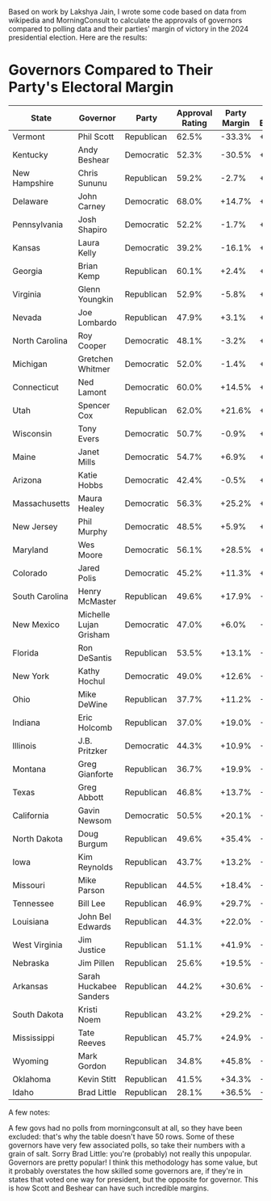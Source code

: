 Based on work by Lakshya Jain, I wrote some code based on data from wikipedia and MorningConsult to calculate the approvals of governors compared to polling data and their parties' margin of victory in the 2024 presidential election.
Here are the results:

# Governors Compared to Their Party's Electoral Margin

| State          | Governor               | Party      | Approval Rating | Party Margin | vs Expected | Number of Polls |
| -------------- | ---------------------- | ---------- | --------------- | ------------ | ----------- | --------------- |
| Vermont        | Phil Scott             | Republican | 62.5%           | -33.3%       | +65.1%      | 4               |
| Kentucky       | Andy Beshear           | Democratic | 52.3%           | -30.5%       | +54.2%      | 2               |
| New Hampshire  | Chris Sununu           | Republican | 59.2%           | -2.7%        | +29.2%      | 11              |
| Delaware       | John Carney            | Democratic | 68.0%           | +14.7%       | +28.3%      | 1\*             |
| Pennsylvania   | Josh Shapiro           | Democratic | 52.2%           | -1.7%        | +27.6%      | 8               |
| Kansas         | Laura Kelly            | Democratic | 39.2%           | -16.1%       | +25.7%      | 1\*             |
| Georgia        | Brian Kemp             | Republican | 60.1%           | +2.4%        | +22.5%      | 2               |
| Virginia       | Glenn Youngkin         | Republican | 52.9%           | -5.8%        | +21.4%      | 13              |
| Nevada         | Joe Lombardo           | Republican | 47.9%           | +3.1%        | +18.6%      | 3               |
| North Carolina | Roy Cooper             | Democratic | 48.1%           | -3.2%        | +14.8%      | 15              |
| Michigan       | Gretchen Whitmer       | Democratic | 52.0%           | -1.4%        | +14.5%      | 9               |
| Connecticut    | Ned Lamont             | Democratic | 60.0%           | +14.5%       | +12.5%      | 1\*             |
| Utah           | Spencer Cox            | Republican | 62.0%           | +21.6%       | +11.7%      | 3               |
| Wisconsin      | Tony Evers             | Democratic | 50.7%           | -0.9%        | +10.7%      | 4               |
| Maine          | Janet Mills            | Democratic | 54.7%           | +6.9%        | +9.4%       | 6               |
| Arizona        | Katie Hobbs            | Democratic | 42.4%           | -0.5%        | +6.7%       | 3               |
| Massachusetts  | Maura Healey           | Democratic | 56.3%           | +25.2%       | +4.8%       | 3               |
| New Jersey     | Phil Murphy            | Democratic | 48.5%           | +5.9%        | +3.9%       | 8               |
| Maryland       | Wes Moore              | Democratic | 56.1%           | +28.5%       | +1.8%       | 3               |
| Colorado       | Jared Polis            | Democratic | 45.2%           | +11.3%       | +1.2%       | 2               |
| South Carolina | Henry McMaster         | Republican | 49.6%           | +17.9%       | -1.6%       | 5               |
| New Mexico     | Michelle Lujan Grisham | Democratic | 47.0%           | +6.0%        | -2.0%       | 1\*             |
| Florida        | Ron DeSantis           | Republican | 53.5%           | +13.1%       | -2.7%       | 4               |
| New York       | Kathy Hochul           | Democratic | 49.0%           | +12.6%       | -5.9%       | 10              |
| Ohio           | Mike DeWine            | Republican | 37.7%           | +11.2%       | -6.3%       | 2               |
| Indiana        | Eric Holcomb           | Republican | 37.0%           | +19.0%       | -7.0%       | 1\*             |
| Illinois       | J.B. Pritzker          | Democratic | 44.3%           | +10.9%       | -7.6%       | 2               |
| Montana        | Greg Gianforte         | Republican | 36.7%           | +19.9%       | -9.4%       | 1\*             |
| Texas          | Greg Abbott            | Republican | 46.8%           | +13.7%       | -9.7%       | 9               |
| California     | Gavin Newsom           | Democratic | 50.5%           | +20.1%       | -11.4%      | 11              |
| North Dakota   | Doug Burgum            | Republican | 49.6%           | +35.4%       | -12.1%      | 2               |
| Iowa           | Kim Reynolds           | Republican | 43.7%           | +13.2%       | -12.5%      | 4               |
| Missouri       | Mike Parson            | Republican | 44.5%           | +18.4%       | -12.9%      | 2               |
| Tennessee      | Bill Lee               | Republican | 46.9%           | +29.7%       | -15.5%      | 4               |
| Louisiana      | John Bel Edwards       | Republican | 44.3%           | +22.0%       | -17.7%      | 3               |
| West Virginia  | Jim Justice            | Republican | 51.1%           | +41.9%       | -18.8%      | 2               |
| Nebraska       | Jim Pillen             | Republican | 25.6%           | +19.5%       | -20.3%      | 1\*             |
| Arkansas       | Sarah Huckabee Sanders | Republican | 44.2%           | +30.6%       | -21.3%      | 2               |
| South Dakota   | Kristi Noem            | Republican | 43.2%           | +29.2%       | -22.5%      | 1\*             |
| Mississippi    | Tate Reeves            | Republican | 45.7%           | +24.9%       | -25.2%      | 3               |
| Wyoming        | Mark Gordon            | Republican | 34.8%           | +45.8%       | -27.3%      | 1\*             |
| Oklahoma       | Kevin Stitt            | Republican | 41.5%           | +34.3%       | -29.2%      | 2               |
| Idaho          | Brad Little            | Republican | 28.1%           | +36.5%       | -37.1%      | 1\*             |


A few notes:

A few govs had no polls from morningconsult at all, so they have been excluded: that's why the table doesn't have 50 rows.
Some of these governors have very few associated polls, so take their numbers with a grain of salt. Sorry Brad Little: you're (probably) not really this unpopular.
Governors are pretty popular! I think this methodology has some value, but it probably overstates the how skilled some governors are, if they're in states that voted one way for president, but the opposite for governor. This is how Scott and Beshear can have such incredible margins.
